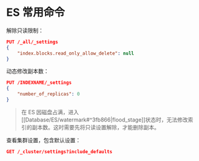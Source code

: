 # ES 常用命令

解除只读限制：
```json
PUT /_all/_settings
{
    "index.blocks.read_only_allow_delete": null
}
```

动态修改副本数：
```json
PUT /INDEXNAME/_settings
{
    "number_of_replicas": 0
}
```


> 在 ES 因磁盘占满，进入[[Database/ES/watermark#^3fb866|flood_stage]]状态时，无法修改索引的副本数。这时需要先将只读设置解除，才能删除副本。


查看集群设置，包含默认设置：
```json
GET /_cluster/settings?include_defaults
```


